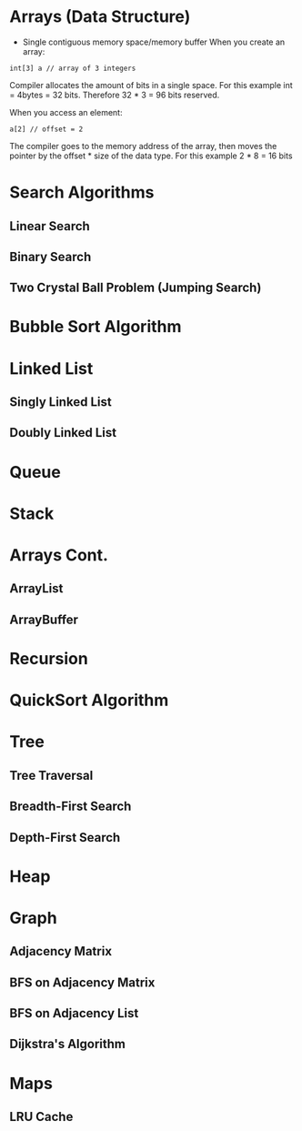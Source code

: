 # Arrays (Data Structure)
- Single contiguous memory space/memory buffer
When you create an array:
```
int[3] a // array of 3 integers
```
Compiler allocates the amount of bits in a single space.
For this example int = 4bytes = 32 bits. Therefore 32 * 3  = 96 bits reserved.

When you access an element:
```
a[2] // offset = 2
```
The compiler goes to the memory address of the array, then moves the pointer by the offset * size of the data type.
For this example 2 * 8 = 16 bits

# Search Algorithms
## Linear Search

## Binary Search

## Two Crystal Ball Problem (Jumping Search)


# Bubble Sort Algorithm

# Linked List
## Singly Linked List

## Doubly Linked List

# Queue

# Stack

# Arrays Cont.

## ArrayList

## ArrayBuffer

# Recursion

# QuickSort Algorithm

# Tree

## Tree Traversal
## Breadth-First Search

## Depth-First Search

# Heap

# Graph

## Adjacency Matrix

## BFS on Adjacency Matrix
## BFS on Adjacency List

## Dijkstra's Algorithm

# Maps

## LRU Cache



